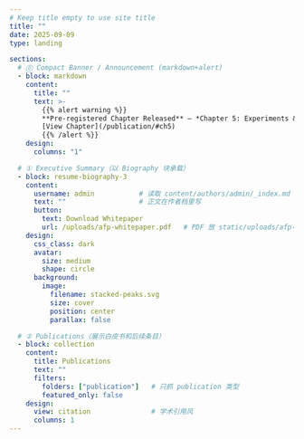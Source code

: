 ```yaml
---
# Keep title empty to use site title
title: ""
date: 2025-09-09
type: landing

sections:
  # ⓪ Compact Banner / Announcement (markdown+alert)
  - block: markdown
    content:
      title: ""
      text: >-
        {{% alert warning %}}
        **Pre-registered Chapter Released** — *Chapter 5: Experiments & Evaluation (Planned Draft)* is now public.
        [View Chapter](/publication/#ch5)
        {{% /alert %}}
    design:
      columns: "1"

  # ① Executive Summary（以 Biography 块承载）
  - block: resume-biography-3
    content:
      username: admin           # 读取 content/authors/admin/_index.md
      text: ""                  # 正文在作者档里写
      button:
        text: Download Whitepaper
        url: /uploads/afp-whitepaper.pdf   # PDF 放 static/uploads/afp-whitepaper.pdf
    design:
      css_class: dark
      avatar:
        size: medium
        shape: circle
      background:
        image:
          filename: stacked-peaks.svg
          size: cover
          position: center
          parallax: false

  # ② Publications（展示白皮书和后续条目）
  - block: collection
    content:
      title: Publications
      text: ""
      filters:
        folders: ["publication"]   # 只抓 publication 类型
        featured_only: false
    design:
      view: citation               # 学术引用风
      columns: 1
---
```

